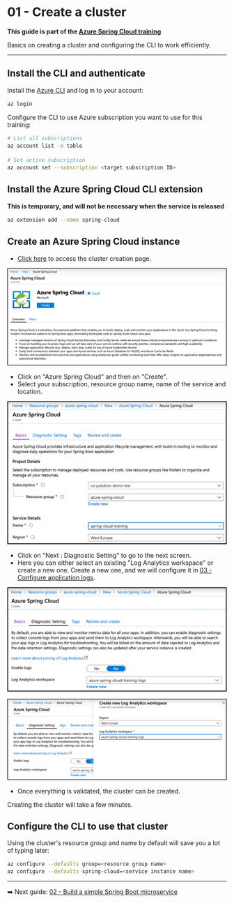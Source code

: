 # 01 - Create a cluster

__This guide is part of the [Azure Spring Cloud training](../README.md)__

Basics on creating a cluster and configuring the CLI to work efficiently.

---

## Install the CLI and authenticate

Install the [Azure CLI](https://docs.microsoft.com/en-us/cli/azure/install-azure-cli/?WT.mc_id=azurespringcloud-github-judubois) and log in to your account:

```bash
az login
```

Configure the CLI to use Azure subscription you want to use for this training:

```bash
# List all subscriptions
az account list -o table

# Set active subscription
az account set --subscription <target subscription ID>
```

## Install the Azure Spring Cloud CLI extension

__This is temporary, and will not be necessary when the service is released__

```bash
az extension add --name spring-cloud
```

## Create an Azure Spring Cloud instance

- [Click here](https://portal.azure.com/?WT.mc_id=azurespringcloud-github-judubois&microsoft_azure_marketplace_ItemHideKey=AppPlatformExtension#blade/Microsoft_Azure_Marketplace/MarketplaceOffersBlade/selectedMenuItemId/home/searchQuery/spring%20cloud) to access the cluster creation page.

![Cluster creation](media/01-create-azure-spring-cloud.png)

- Click on "Azure Spring Cloud" and then on "Create".
- Select your subscription, resource group name, name of the service and location.

![Cluster configuration](media/02-creation-details.png)

- Click on "Next : Diagnostic Setting" to go to the next screen.
- Here you can either select an existing "Log Analytics workspace" or create a new one. Create a new one, and we will configure it in [03 - Configure application logs](../03-configure-application-logs/README.md).

![Configure Log Analytics](media/03-creation-log-analytics.png)

![Create new Log Analytics](media/04-create-new-log-analytics.png)

- Once everything is validated, the cluster can be created.

Creating the cluster will take a few minutes.

## Configure the CLI to use that cluster

Using the cluster's resource group and name by default will save you a lot of typing later:

```bash
az configure --defaults group=<resource group name>
az configure --defaults spring-cloud=<service instance name>
```

---

➡️ Next guide: [02 - Build a simple Spring Boot microservice](../02-build-a-simple-spring-boot-microservice/README.md)

